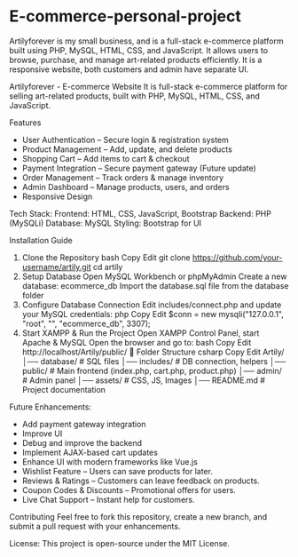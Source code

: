 # E-commerce-personal-project
Artilyforever is my small business, and is a full-stack e-commerce platform built using PHP, MySQL, HTML, CSS, and JavaScript. It allows users to browse, purchase, and manage art-related products efficiently. It is a responsive website, both customers and admin have separate UI.

Artilyforever - E-commerce Website 
It is full-stack e-commerce platform for selling art-related products, built with PHP, MySQL, HTML, CSS, and JavaScript.

Features
- User Authentication – Secure login & registration system
- Product Management – Add, update, and delete products
- Shopping Cart – Add items to cart & checkout
- Payment Integration – Secure payment gateway (Future update)
- Order Management – Track orders & manage inventory
- Admin Dashboard – Manage products, users, and orders
- Responsive Design 

Tech Stack:
Frontend: HTML, CSS, JavaScript, Bootstrap
Backend: PHP (MySQLi)
Database: MySQL
Styling: Bootstrap for UI

 Installation Guide
1. Clone the Repository
bash
Copy
Edit
git clone https://github.com/your-username/artily.git
cd artily
2. Setup Database
Open MySQL Workbench or phpMyAdmin
Create a new database: ecommerce_db
Import the database.sql file from the database folder
3. Configure Database Connection
Edit includes/connect.php and update your MySQL credentials:
php
Copy
Edit
$conn = new mysqli("127.0.0.1", "root", "", "ecommerce_db", 3307);
5. Start XAMPP & Run the Project
Open XAMPP Control Panel, start Apache & MySQL
Open the browser and go to:
bash
Copy
Edit
http://localhost/Artily/public/
📂 Folder Structure
csharp
Copy
Edit
Artily/
│── database/          # SQL files
│── includes/          # DB connection, helpers
│── public/            # Main frontend (index.php, cart.php, product.php)
│── admin/             # Admin panel
│── assets/            # CSS, JS, Images
│── README.md          # Project documentation

Future Enhancements:
- Add payment gateway integration
- Improve UI
- Debug and improve the backend
- Implement AJAX-based cart updates
- Enhance UI with modern frameworks like Vue.js
-  Wishlist Feature – Users can save products for later.
- Reviews & Ratings – Customers can leave feedback on products.
- Coupon Codes & Discounts – Promotional offers for users.
- Live Chat Support – Instant help for customers.


Contributing
Feel free to fork this repository, create a new branch, and submit a pull request with your enhancements.

License:
This project is open-source under the MIT License.
